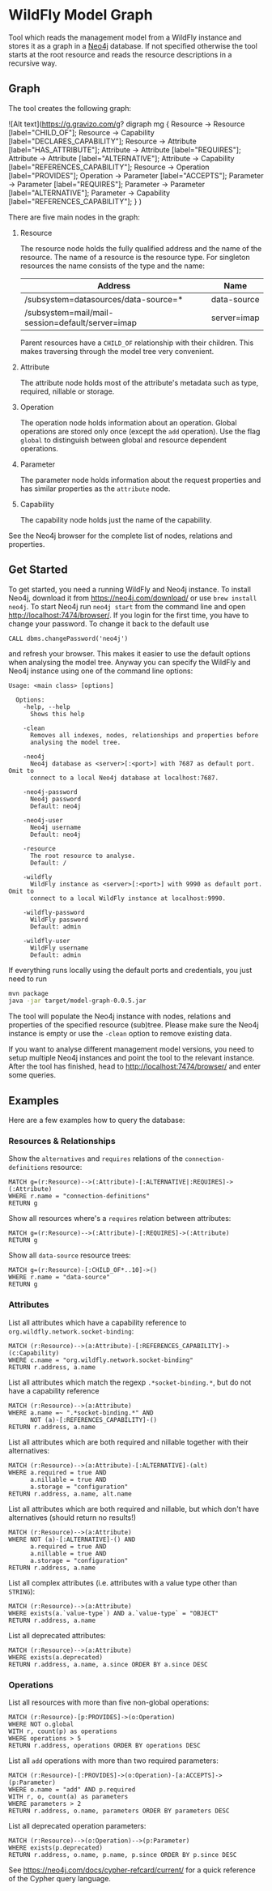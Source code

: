 # WildFly Model Graph

Tool which reads the management model from a WildFly instance and stores it as a graph in a [Neo4j](https://neo4j.com/) database. If not specified otherwise the tool starts at the root resource and reads the resource descriptions in a recursive way. 

## Graph

The tool creates the following graph:

![Alt text](https://g.gravizo.com/g?
 digraph mg {
   Resource -> Resource [label="CHILD_OF"];
   Resource -> Capability [label="DECLARES_CAPABILITY"];
   Resource -> Attribute [label="HAS_ATTRIBUTE"];
   Attribute -> Attribute [label="REQUIRES"];
   Attribute -> Attribute [label="ALTERNATIVE"];
   Attribute -> Capability [label="REFERENCES_CAPABILITY"];
   Resource -> Operation [label="PROVIDES"];
   Operation -> Parameter [label="ACCEPTS"];
   Parameter -> Parameter [label="REQUIRES"];
   Parameter -> Parameter [label="ALTERNATIVE"];
   Parameter -> Capability [label="REFERENCES_CAPABILITY"];
 }
)

There are five main nodes in the graph:

1. Resource
    
    The resource node holds the fully qualified address and the name of the resource. The name of a resource is the resource type. For singleton resources the name consists of the type and the name: 

    | Address                                          | Name        |
    |--------------------------------------------------|-------------|
    | /subsystem=datasources/data-source=*             | data-source |
    | /subsystem=mail/mail-session=default/server=imap | server=imap |
    
    Parent resources have a `CHILD_OF` relationship with their children. This makes traversing through the model tree very convenient.

1. Attribute

    The attribute node holds most of the attribute's metadata such as type, required, nillable or storage. 

1. Operation

    The operation node holds information about an operation. Global operations are stored only once (except the `add` operation). Use the flag `global` to distinguish between global and resource dependent operations.

1. Parameter

    The parameter node holds information about the request properties and has similar properties as the `attribute` node.

1. Capability
  
    The capability node holds just the name of the capability. 

See the Neo4j browser for the complete list of nodes, relations and properties. 
 
## Get Started

To get started, you need a running WildFly and Neo4j instance. To install Neo4j, download it from https://neo4j.com/download/ or use `brew install neo4j`. To start Neo4j run `neo4j start` from the command line and open [http://localhost:7474/browser/](http://localhost:7474/browser/). If you login for the first time, you have to change your password. To change it back to the default use 

```cypher
CALL dbms.changePassword('neo4j')
```

and refresh your browser. This makes it easier to use the default options when analysing the model tree. Anyway you can specify the WildFly and Neo4j instance using one of the command line options:

```
Usage: <main class> [options]

  Options:
    -help, --help
      Shows this help

    -clean
      Removes all indexes, nodes, relationships and properties before 
      analysing the model tree.

    -neo4j
      Neo4j database as <server>[:<port>] with 7687 as default port. Omit to 
      connect to a local Neo4j database at localhost:7687.

    -neo4j-password
      Neo4j password
      Default: neo4j

    -neo4j-user
      Neo4j username
      Default: neo4j

    -resource
      The root resource to analyse.
      Default: /

    -wildfly
      WildFly instance as <server>[:<port>] with 9990 as default port. Omit to 
      connect to a local WildFly instance at localhost:9990.

    -wildfly-password
      WildFly password
      Default: admin

    -wildfly-user
      WildFly username
      Default: admin
```

If everything runs locally using the default ports and credentials, you just need to run 

```bash
mvn package
java -jar target/model-graph-0.0.5.jar
```

The tool will populate the Neo4j instance with nodes, relations and properties of the specified resource (sub)tree. Please make sure the Neo4j instance is empty or use the `-clean` option to remove existing data. 

If you want to analyse different management model versions, you need to setup multiple Neo4j instances and point the tool to the relevant instance. After the tool has finished, head to [http://localhost:7474/browser/](http://localhost:7474/browser/) and enter some queries. 

## Examples

Here are a few examples how to query the database:

### Resources & Relationships

Show the `alternatives` and `requires` relations of the `connection-definitions` resource:

```cypher
MATCH g=(r:Resource)-->(:Attribute)-[:ALTERNATIVE|:REQUIRES]->(:Attribute) 
WHERE r.name = "connection-definitions" 
RETURN g
```

Show all resources where's a `requires` relation between attributes:

```cypher
MATCH g=(r:Resource)-->(:Attribute)-[:REQUIRES]->(:Attribute) 
RETURN g
```

Show all `data-source` resource trees:

```cypher
MATCH g=(r:Resource)-[:CHILD_OF*..10]->()
WHERE r.name = "data-source"
RETURN g
```

### Attributes

List all attributes which have a capability reference to `org.wildfly.network.socket-binding`:

```cypher
MATCH (r:Resource)-->(a:Attribute)-[:REFERENCES_CAPABILITY]->(c:Capability)
WHERE c.name = "org.wildfly.network.socket-binding"
RETURN r.address, a.name
```

List all attributes which match the regexp `.*socket-binding.*`, but do not have a capability reference

```cypher
MATCH (r:Resource)-->(a:Attribute)
WHERE a.name =~ ".*socket-binding.*" AND 
      NOT (a)-[:REFERENCES_CAPABILITY]-()
RETURN r.address, a.name
```

List all attributes which are both required and nillable together with their alternatives:

```cypher
MATCH (r:Resource)-->(a:Attribute)-[:ALTERNATIVE]-(alt) 
WHERE a.required = true AND 
      a.nillable = true AND 
      a.storage = "configuration"
RETURN r.address, a.name, alt.name
```

List all attributes which are both required and nillable, but which don't have alternatives (should return no results!)

```cypher
MATCH (r:Resource)-->(a:Attribute)
WHERE NOT (a)-[:ALTERNATIVE]-() AND 
      a.required = true AND 
      a.nillable = true AND 
      a.storage = "configuration"
RETURN r.address, a.name
```

List all complex attributes (i.e. attributes with a value type other than `STRING`):

```cypher
MATCH (r:Resource)-->(a:Attribute) 
WHERE exists(a.`value-type`) AND a.`value-type` = "OBJECT"
RETURN r.address, a.name
```

List all deprecated attributes:

```cypher
MATCH (r:Resource)-->(a:Attribute) 
WHERE exists(a.deprecated)
RETURN r.address, a.name, a.since ORDER BY a.since DESC
```

### Operations

List all resources with more than five non-global operations:
 
```cypher
MATCH (r:Resource)-[p:PROVIDES]->(o:Operation)
WHERE NOT o.global
WITH r, count(p) as operations
WHERE operations > 5
RETURN r.address, operations ORDER BY operations DESC
```

List all `add` operations with more than two required parameters:

```cypher
MATCH (r:Resource)-[:PROVIDES]->(o:Operation)-[a:ACCEPTS]->(p:Parameter)
WHERE o.name = "add" AND p.required
WITH r, o, count(a) as parameters
WHERE parameters > 2
RETURN r.address, o.name, parameters ORDER BY parameters DESC
```

List all deprecated operation parameters:

```cypher
MATCH (r:Resource)-->(o:Operation)-->(p:Parameter)
WHERE exists(p.deprecated)
RETURN r.address, o.name, p.name, p.since ORDER BY p.since DESC
```

See https://neo4j.com/docs/cypher-refcard/current/ for a quick reference of the Cypher query language. 